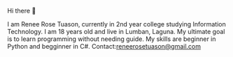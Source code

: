 Hi there 👋

I am Renee Rose Tuason, currently in 2nd year college studying Information Technology. I am 18 years old and live in Lumban, Laguna.
My ultimate goal is to learn programming without needing guide.
My skills are beginner in Python and begginner in C#.
Contact:reneerosetuason@gmail.com
